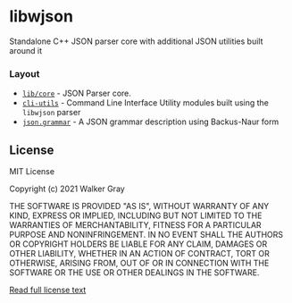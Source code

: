 # libwjson
Standalone C++ JSON parser core with additional JSON utilities built around it

### Layout
- [`lib/core`](lib/core) - JSON Parser core. 
- [`cli-utils`](cli-utils) - Command Line Interface Utility modules built using the `libwjson` parser
- [`json.grammar`](json.grammar) - A JSON grammar description using Backus-Naur form

## License
MIT License

Copyright (c) 2021 Walker Gray

THE SOFTWARE IS PROVIDED "AS IS", WITHOUT WARRANTY OF ANY KIND, EXPRESS OR
IMPLIED, INCLUDING BUT NOT LIMITED TO THE WARRANTIES OF MERCHANTABILITY,
FITNESS FOR A PARTICULAR PURPOSE AND NONINFRINGEMENT. IN NO EVENT SHALL THE
AUTHORS OR COPYRIGHT HOLDERS BE LIABLE FOR ANY CLAIM, DAMAGES OR OTHER
LIABILITY, WHETHER IN AN ACTION OF CONTRACT, TORT OR OTHERWISE, ARISING FROM,
OUT OF OR IN CONNECTION WITH THE SOFTWARE OR THE USE OR OTHER DEALINGS IN THE
SOFTWARE.

[Read full license text](LICENSE)
